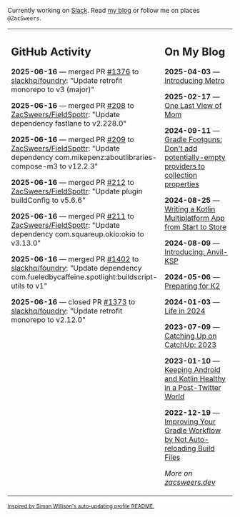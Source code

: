 Currently working on [Slack](https://slack.com/). Read [my blog](https://zacsweers.dev/) or follow me on places `@ZacSweers`.

<table><tr><td valign="top" width="60%">

## GitHub Activity
<!-- githubActivity starts -->
**2025-06-16** — merged PR [#1376](https://github.com/slackhq/foundry/pull/1376) to [slackhq/foundry](https://github.com/slackhq/foundry): "Update retrofit monorepo to v3 (major)"

**2025-06-16** — merged PR [#208](https://github.com/ZacSweers/FieldSpottr/pull/208) to [ZacSweers/FieldSpottr](https://github.com/ZacSweers/FieldSpottr): "Update dependency fastlane to v2.228.0"

**2025-06-16** — merged PR [#209](https://github.com/ZacSweers/FieldSpottr/pull/209) to [ZacSweers/FieldSpottr](https://github.com/ZacSweers/FieldSpottr): "Update dependency com.mikepenz:aboutlibraries-compose-m3 to v12.2.3"

**2025-06-16** — merged PR [#212](https://github.com/ZacSweers/FieldSpottr/pull/212) to [ZacSweers/FieldSpottr](https://github.com/ZacSweers/FieldSpottr): "Update plugin buildConfig to v5.6.6"

**2025-06-16** — merged PR [#211](https://github.com/ZacSweers/FieldSpottr/pull/211) to [ZacSweers/FieldSpottr](https://github.com/ZacSweers/FieldSpottr): "Update dependency com.squareup.okio:okio to v3.13.0"

**2025-06-16** — merged PR [#1402](https://github.com/slackhq/foundry/pull/1402) to [slackhq/foundry](https://github.com/slackhq/foundry): "Update dependency com.fueledbycaffeine.spotlight:buildscript-utils to v1"

**2025-06-16** — closed PR [#1373](https://github.com/slackhq/foundry/pull/1373) to [slackhq/foundry](https://github.com/slackhq/foundry): "Update retrofit monorepo to v2.12.0"
<!-- githubActivity ends -->
</td><td valign="top" width="40%">

## On My Blog
<!-- blog starts -->
**2025-04-03** — [Introducing Metro](https://www.zacsweers.dev/introducing-metro/)

**2025-02-17** — [One Last View of Mom](https://www.zacsweers.dev/one-last-view-of-mom/)

**2024-09-11** — [Gradle Footguns: Don't add potentially-empty providers to collection properties](https://www.zacsweers.dev/gradle-footgun-adding-empty-providers-to-collection-properties/)

**2024-08-25** — [Writing a Kotlin Multiplatform App from Start to Store](https://www.zacsweers.dev/writing-a-kotlin-multiplatform-app-from-start-to-store/)

**2024-08-09** — [Introducing: Anvil-KSP](https://www.zacsweers.dev/introducing-anvil-ksp/)

**2024-05-06** — [Preparing for K2](https://www.zacsweers.dev/preparing-for-k2/)

**2024-01-03** — [Life in 2024](https://www.zacsweers.dev/life-in-2024/)

**2023-07-09** — [Catching Up on CatchUp: 2023](https://www.zacsweers.dev/catching-up-on-catchup-2023/)

**2023-01-10** — [Keeping Android and Kotlin Healthy in a Post-Twitter World](https://www.zacsweers.dev/keeping-android-healthy/)

**2022-12-19** — [Improving Your Gradle Workflow by Not Auto-reloading Build Files](https://www.zacsweers.dev/improving-your-workflow-by-not-auto-reloading-build-files/)
<!-- blog ends -->
_More on [zacsweers.dev](https://zacsweers.dev/)_
</td></tr></table>

<sub><a href="https://simonwillison.net/2020/Jul/10/self-updating-profile-readme/">Inspired by Simon Willison's auto-updating profile README.</a></sub>